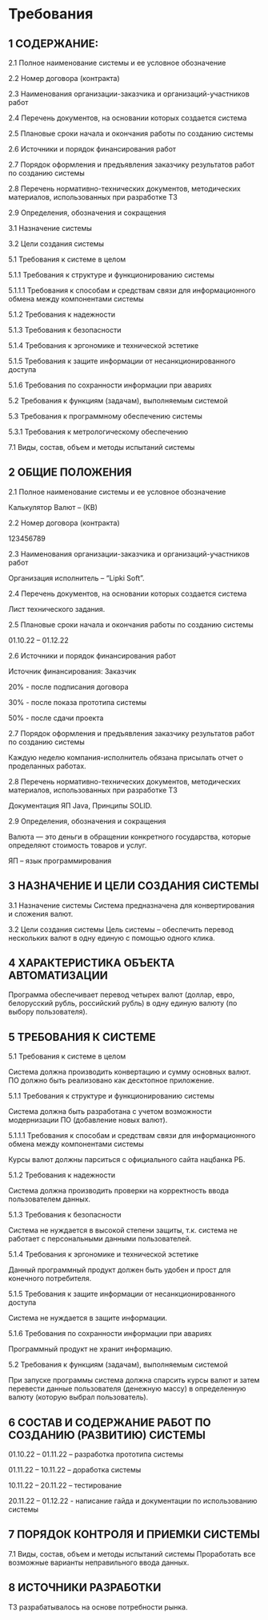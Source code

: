  # Требования
 
 ## 1 СОДЕРЖАНИЕ:
2.1 Полное наименование системы и ее условное обозначение

2.2 Номер договора (контракта)

2.3 Наименования организации-заказчика и организаций-участников работ

2.4 Перечень документов, на основании которых создается система	

2.5 Плановые сроки начала и окончания работы по созданию системы	

2.6 Источники и порядок финансирования работ	

2.7 Порядок оформления и предъявления заказчику результатов работ по созданию системы	

2.8 Перечень нормативно-технических документов, методических материалов, использованных при разработке ТЗ	

2.9 Определения, обозначения и сокращения	

3.1 Назначение системы

3.2 Цели создания системы	

5.1 Требования к системе в целом	

5.1.1 Требования к структуре и функционированию системы	

5.1.1.1 Требования к способам и средствам связи для информационного обмена между компонентами системы	

5.1.2 Требования к надежности	

5.1.3 Требования к безопасности	

5.1.4 Требования к эргономике и технической эстетике	

5.1.5 Требования к защите информации от несанкционированного доступа	

5.1.6 Требования по сохранности информации при авариях

5.2 Требования к функциям (задачам), выполняемым системой

5.3 Требования к программному обеспечению системы	

5.3.1 Требования к метрологическому обеспечению	

7.1 Виды, состав, объем и методы испытаний системы	

 ##  2 ОБЩИЕ ПОЛОЖЕНИЯ
 
2.1 Полное наименование системы и ее условное обозначение

  Калькулятор Валют – (КВ)
  
2.2 Номер договора (контракта)

123456789

2.3 Наименования организации-заказчика и организаций-участников работ

Организация исполнитель – “Lipki Soft”.

2.4 Перечень документов, на основании которых создается система

Лист технического задания.

2.5 Плановые сроки начала и окончания работы по созданию системы

01.10.22 – 01.12.22

2.6 Источники и порядок финансирования работ

Источник финансирования: Заказчик

20% - после подписания договора

30% - после показа прототипа системы

50% - после сдачи проекта

2.7 Порядок оформления и предъявления заказчику результатов работ по созданию системы

Каждую неделю компания-исполнитель обязана присылать отчет о проделанных работах.

2.8 Перечень нормативно-технических документов, методических материалов, использованных при разработке ТЗ

Документация ЯП Java,
Принципы SOLID. 

2.9 Определения, обозначения и сокращения

Валюта — это деньги в обращении конкретного государства, которые определяют стоимость товаров и услуг.

ЯП – язык программирования

 ## 3 НАЗНАЧЕНИЕ И ЦЕЛИ СОЗДАНИЯ СИСТЕМЫ
 
3.1 Назначение системы 
Система предназначена для конвертирования и сложения валют.

3.2 Цели создания системы
Цель системы – обеспечить перевод нескольких валют в одну единую с помощью одного клика.

 ## 4 ХАРАКТЕРИСТИКА ОБЪЕКТА АВТОМАТИЗАЦИИ
 
Программа обеспечивает перевод четырех валют (доллар, евро, белорусский рубль, российский рубль) в одну единую валюту (по выбору пользователя).

 ## 5 ТРЕБОВАНИЯ К СИСТЕМЕ
 
5.1 Требования к системе в целом

Система должна производить конвертацию и сумму основных валют. ПО должно быть реализовано как десктопное приложение.

5.1.1 Требования к структуре и функционированию системы

Система должна быть разработана с учетом возможности модернизации ПО (добавление новых валют).

5.1.1.1 Требования к способам и средствам связи для информационного обмена между компонентами системы

Курсы валют должны парситься с официального сайта нацбанка РБ.

5.1.2 Требования к надежности

Система должна производить проверки на корректность ввода пользователем данных.

5.1.3 Требования к безопасности

Система не нуждается в высокой степени защиты, т.к. система не работает с персональными данными пользователей.

5.1.4 Требования к эргономике и технической эстетике

Данный программный продукт должен быть удобен и прост для конечного потребителя.

5.1.5 Требования к защите информации от несанкционированного доступа

Система не нуждается в защите информации.

5.1.6 Требования по сохранности информации при авариях

Программный продукт не хранит информацию.

5.2 Требования к функциям (задачам), выполняемым системой

При запуске программы система должна спарсить курсы валют и затем перевести данные пользователя (денежную массу) в определенную валюту (которую выбрал пользователь).

 ## 6 СОСТАВ И СОДЕРЖАНИЕ РАБОТ ПО СОЗДАНИЮ (РАЗВИТИЮ) СИСТЕМЫ

01.10.22 – 01.11.22 – разработка прототипа системы

01.11.22 – 10.11.22 – доработка системы

10.11.22 – 20.11.22 – тестирование

20.11.22 – 01.12.22 -  написание гайда и документации по использованию системы

 ## 7 ПОРЯДОК КОНТРОЛЯ И ПРИЕМКИ СИСТЕМЫ

7.1 Виды, состав, объем и методы испытаний системы
Проработать все возможные варианты неправильного ввода данных.

## 8 ИСТОЧНИКИ РАЗРАБОТКИ

ТЗ разрабатывалось на основе потребности рынка.

